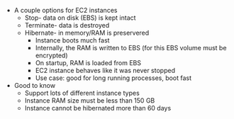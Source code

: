 - A couple options for EC2 instances
	- Stop- data on disk (EBS) is kept intact
	- Terminate- data is destroyed
	- Hibernate- in memory/RAM is preservered
		- Instance boots much fast
		- Internally, the RAM is written to EBS (for this EBS volume must be encrypted)
		- On startup, RAM is loaded from EBS
		- EC2 instance behaves like it was never stopped
		- Use case: good for long running processes, boot fast
- Good to know
	- Support lots of different instance types
	- Instance RAM size must be less than 150 GB
	- Instance cannot be hibernated more than 60 days